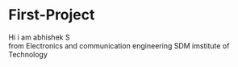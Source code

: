 # First-Project
Hi i am abhishek S
<br>
from Electronics and communication engineering
SDM imstitute of Technology